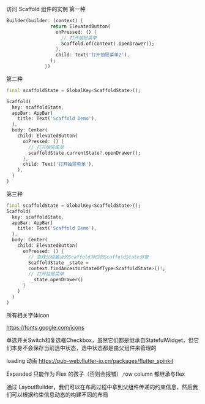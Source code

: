 访问 Scaffold 组件的实例
第一种
```dart
Builder(builder: (context) {
                return ElevatedButton(
                  onPressed: () {
                    // 打开抽屉菜单
                    Scaffold.of(context).openDrawer();
                  },
                  child: Text('打开抽屉菜单2'),
                );
              })
```
第二种
```dart
final scaffoldState = GlobalKey<ScaffoldState>();

Scaffold(
  key: scaffoldState,
  appBar: AppBar(
    title: Text('Scaffold Demo'),
  ),
  body: Center(
    child: ElevatedButton(
      onPressed: () {
        // 打开抽屉菜单
        scaffoldState.currentState?.openDrawer();
      },
      child: Text('打开抽屉菜单'),
    ),
  )
)
```
第三种
```dart
final scaffoldState = GlobalKey<ScaffoldState>();
Scaffold(
  key: scaffoldState,
  appBar: AppBar(
    title: Text('Scaffold Demo'),
  ),
  body: Center(
    child: ElevatedButton(
      onPressed: () {
        // 查找父级最近的Scaffold对应的ScaffoldState对象
        ScaffoldState _state =
        context.findAncestorStateOfType<ScaffoldState>()!;
        // 打开抽屉菜单
         _state.openDrawer()
      }
    )
  )
)
```
所有相关字体icon

https://fonts.google.com/icons



单选开关Switch和复选框Checkbox，虽然它们都是继承自StatefulWidget，但它们本身不会保存当前选中状态，选中状态都是由父组件来管理的

 loading 动画
https://pub-web.flutter-io.cn/packages/flutter_spinkit


Expanded 只能作为 Flex 的孩子（否则会报错）,row column 都继承与flex


通过 LayoutBuilder，我们可以在布局过程中拿到父组件传递的约束信息，然后我们可以根据约束信息动态的构建不同的布局